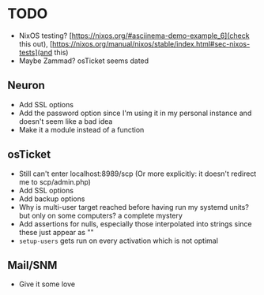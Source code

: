 # TODO
* NixOS testing? [https://nixos.org/#asciinema-demo-example_6](check this out), [https://nixos.org/manual/nixos/stable/index.html#sec-nixos-tests](and this)
* Maybe Zammad? osTicket seems dated

## Neuron
* Add SSL options
* Add the password option since I'm using it in my personal instance and doesn't seem like a bad idea
* Make it a module instead of a function

## osTicket
* Still can't enter localhost:8989/scp (Or more explicitly: it doesn't redirect me to scp/admin.php)
* Add SSL options
* Add backup options
* Why is multi-user target reached before having run my systemd units? but only on some computers? a complete mystery
* Add assertions for nulls, especially those interpolated into strings since these just appear as ""
* `setup-users` gets run on every activation which is not optimal

## Mail/SNM
* Give it some love

